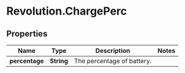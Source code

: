 # Revolution.ChargePerc

## Properties
Name | Type | Description | Notes
------------ | ------------- | ------------- | -------------
**percentage** | **String** | The percentage of battery. | 


